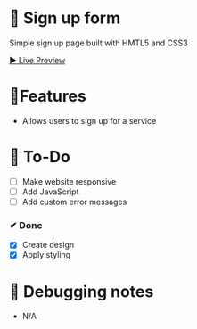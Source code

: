 # 🎨 Sign up form

Simple sign up page built with HMTL5 and CSS3

[▶ Live Preview](https://petromirkolev.github.io/TOP_Project_sign-up-form/)

# 🚀Features

- Allows users to sign up for a service

# 🔨 To-Do

- [ ] Make website responsive
- [ ] Add JavaScript
- [ ] Add custom error messages

### ✔ Done

- [x] Create design
- [x] Apply styling

# 📖 Debugging notes

- N/A
